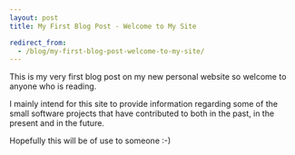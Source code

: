```yaml
---
layout: post
title: My First Blog Post - Welcome to My Site

redirect_from:
  - /blog/my-first-blog-post-welcome-to-my-site/
---
```


This is my very first blog post on my new personal website so welcome to anyone who is reading.

I mainly intend for this site to provide information regarding some of the small software projects that have contributed to both in the past, in the present and in the future.

Hopefully this will be of use to someone :-) 